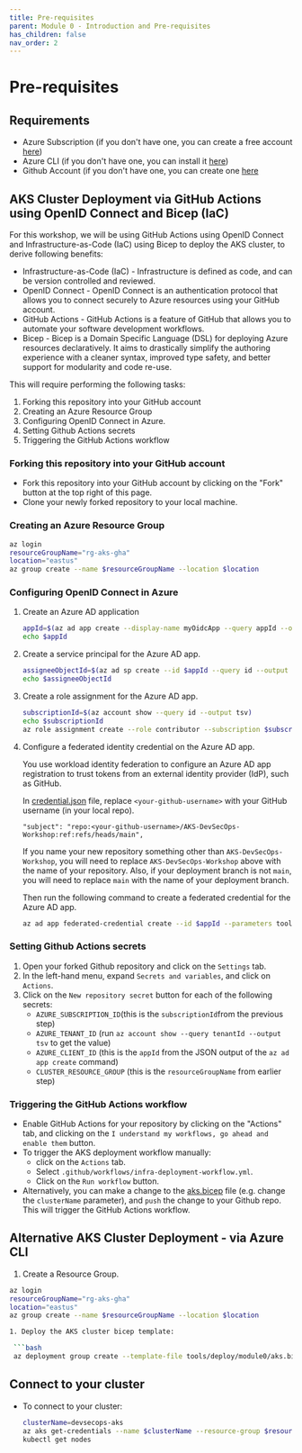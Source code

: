 ```yaml
---
title: Pre-requisites
parent: Module 0 - Introduction and Pre-requisites
has_children: false
nav_order: 2
---
```


# Pre-requisites

## Requirements

* Azure Subscription (if you don't have one, you can create a free account [here](https://azure.microsoft.com/en-us/free/))
* Azure CLI (if you don't have one, you can install it [here](https://docs.microsoft.com/en-us/cli/azure/install-azure-cli))
* Github Account (if you don't have one, you can create one [here](https://github.com)

## AKS Cluster Deployment via GitHub Actions using OpenID Connect and Bicep (IaC)

For this workshop, we will be using GitHub Actions using OpenID Connect and Infrastructure-as-Code (IaC) using Bicep to deploy the AKS cluster, to derive following benefits:

* Infrastructure-as-Code (IaC) - Infrastructure is defined as code, and can be version controlled and reviewed. 
* OpenID Connect - OpenID Connect is an authentication protocol that allows you to connect securely to Azure resources using your GitHub account.
* GitHub Actions - GitHub Actions is a feature of GitHub that allows you to automate your software development workflows.
* Bicep - Bicep is a Domain Specific Language (DSL) for deploying Azure resources declaratively. It aims to drastically simplify the authoring experience with a cleaner syntax, improved type safety, and better support for modularity and code re-use.

This will require performing the following tasks:

1. Forking this repository into your GitHub account 
2. Creating an Azure Resource Group
3. Configuring OpenID Connect in Azure.
4. Setting Github Actions secrets
5. Triggering the GitHub Actions workflow

### Forking this repository into your GitHub account

* Fork this repository into your GitHub account by clicking on the "Fork" button at the top right of this page.
* Clone your newly forked repository to your local machine.


### Creating an Azure Resource Group

```bash
az login
resourceGroupName="rg-aks-gha"
location="eastus"
az group create --name $resourceGroupName --location $location
```

### Configuring OpenID Connect in Azure

1. Create an Azure AD application

   ```bash
   appId=$(az ad app create --display-name myOidcApp --query appId --output tsv)
   echo $appId
   ```

2. Create a service principal for the Azure AD app.

   ```bash
   assigneeObjectId=$(az ad sp create --id $appId --query id --output tsv)
   echo $assigneeObjectId 
   ```

3. Create a role assignment for the Azure AD app.

   ```bash
   subscriptionId=$(az account show --query id --output tsv)
   echo $subscriptionId
   az role assignment create --role contributor --subscription $subscriptionId --assignee-object-id  $assigneeObjectId --assignee-principal-type ServicePrincipal --scope /subscriptions/$subscriptionId/resourceGroups/$resourceGroupName
   ```

4. Configure a federated identity credential on the Azure AD app.

   You use workload identity federation to configure an Azure AD app registration to trust tokens from an external identity provider (IdP), such as GitHub.

   In [credential.json](../../../tools/deploy/module0/credential.json) file, replace `<your-github-username>` with your GitHub username (in your local repo).

   `"subject": "repo:<your-github-username>/AKS-DevSecOps-Workshop:ref:refs/heads/main",`

   If you name your new repository something other than `AKS-DevSecOps-Workshop`, you will need to replace `AKS-DevSecOps-Workshop` above with the name of your repository. Also, if your deployment branch is not `main`, you will need to replace `main` with the name of your deployment branch.

   Then run the following command to create a federated credential for the Azure AD app.

   ```bash
   az ad app federated-credential create --id $appId --parameters tools/deploy/module0/credential.json
   ```

### Setting Github Actions secrets

1. Open your forked Github repository and click on the `Settings` tab.
2. In the left-hand menu, expand `Secrets and variables`, and click on `Actions`.
3. Click on the `New repository secret` button for each of the following secrets:
   * `AZURE_SUBSCRIPTION_ID`(this is the `subscriptionId`from the previous step)
   * `AZURE_TENANT_ID` (run `az account show --query tenantId --output tsv` to get the value)
   * `AZURE_CLIENT_ID` (this is the `appId` from the JSON output of the `az ad app create` command)
   * `CLUSTER_RESOURCE_GROUP` (this is the `resourceGroupName` from earlier step)

### Triggering the GitHub Actions workflow

* Enable GitHub Actions for your repository by clicking on the "Actions" tab, and clicking on the `I understand my workflows, go ahead and enable them` button.
* To trigger the AKS deployment workflow manually:
  * click on the `Actions` tab.
  * Select `.github/workflows/infra-deployment-workflow.yml`.
  * Click on the `Run workflow` button.
* Alternatively, you can make a change to the [aks.bicep](../../../tools/deploy/module0/aks.bicep) file (e.g. change the `clusterName` parameter), and `push` the change to your Github repo. This will trigger the GitHub Actions workflow.

## Alternative AKS Cluster Deployment - via Azure CLI

1. Create a Resource Group.

  ```bash
  az login
  resourceGroupName="rg-aks-gha"
  location="eastus"
  az group create --name $resourceGroupName --location $location

1. Deploy the AKS cluster bicep template:

   ```bash
   az deployment group create --template-file tools/deploy/module0/aks.bicep --resource-group $resourceGroupName --parameters location=$location
   ```

## Connect to your cluster

* To connect to your cluster:

   ```bash
   clusterName=devsecops-aks
   az aks get-credentials --name $clusterName --resource-group $resourceGroupName --admin
   kubectl get nodes
   ```
